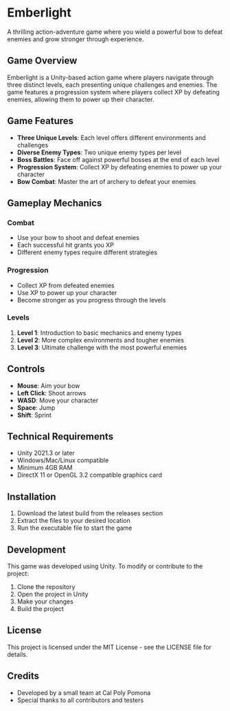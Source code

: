 # Emberlight

A thrilling action-adventure game where you wield a powerful bow to defeat enemies and grow stronger through experience.

## Game Overview

Emberlight is a Unity-based action game where players navigate through three distinct levels, each presenting unique challenges and enemies. The game features a progression system where players collect XP by defeating enemies, allowing them to power up their character.

## Game Features

- **Three Unique Levels**: Each level offers different environments and challenges
- **Diverse Enemy Types**: Two unique enemy types per level
- **Boss Battles**: Face off against powerful bosses at the end of each level
- **Progression System**: Collect XP by defeating enemies to power up your character
- **Bow Combat**: Master the art of archery to defeat your enemies

## Gameplay Mechanics

### Combat
- Use your bow to shoot and defeat enemies
- Each successful hit grants you XP
- Different enemy types require different strategies

### Progression
- Collect XP from defeated enemies
- Use XP to power up your character
- Become stronger as you progress through the levels

### Levels
1. **Level 1**: Introduction to basic mechanics and enemy types
2. **Level 2**: More complex environments and tougher enemies
3. **Level 3**: Ultimate challenge with the most powerful enemies

## Controls
- **Mouse**: Aim your bow
- **Left Click**: Shoot arrows
- **WASD**: Move your character
- **Space**: Jump
- **Shift**: Sprint

## Technical Requirements
- Unity 2021.3 or later
- Windows/Mac/Linux compatible
- Minimum 4GB RAM
- DirectX 11 or OpenGL 3.2 compatible graphics card

## Installation
1. Download the latest build from the releases section
2. Extract the files to your desired location
3. Run the executable file to start the game

## Development
This game was developed using Unity. To modify or contribute to the project:
1. Clone the repository
2. Open the project in Unity
3. Make your changes
4. Build the project

## License
This project is licensed under the MIT License - see the LICENSE file for details.

## Credits
- Developed by a small team at Cal Poly Pomona
- Special thanks to all contributors and testers
